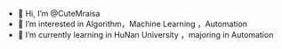 - 👋 Hi, I’m @CuteMraisa
- 👀 I’m interested in Algorithm，Machine Learning ，Automation
- 🌱 I’m currently learning in HuNan University ，majoring in Automation
  
<!---
CuteMraisa/CuteMraisa is a ✨ special ✨ repository because its `README.md` (this file) appears on your GitHub profile.
You can click the Preview link to take a look at your changes.
--->

